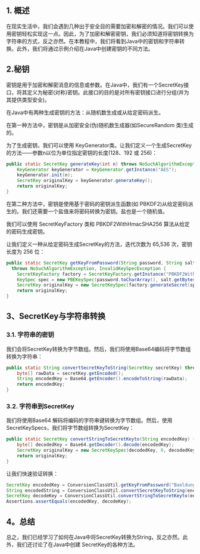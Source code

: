 ## 1. 概述

在现实生活中，我们会遇到几种出于安全目的需要加密和解密的情况。我们可以使用密钥轻松实现这一点。因此，为了加密和解密密钥，我们必须知道将密钥转换为字符串的方式，反之亦然。在本教程中，我们将看到Java中的密钥和字符串转换。此外，我们将通过示例介绍在Java中创建密钥的不同方法。

## 2.秘钥

密钥是用于加密和解密消息的信息或参数。在Java中，我们有一个SecretKey接口，将其定义为秘密(对称)密钥。此接口的目的是对所有密钥接口进行分组(并为其提供类型安全)。

在Java中有两种生成密钥的方法：从随机数生成或从给定密码派生。

在第一种方法中，密钥是从加密安全(伪)随机数生成器(如SecureRandom 类)生成的。

为了生成密钥，我们可以使用 KeyGenerator类。让我们定义一个生成SecretKey的方法——参数n以位为单位指定密钥的长度(128、192 或 256)：

```java
public static SecretKey generateKey(int n) throws NoSuchAlgorithmException {
    KeyGenerator keyGenerator = KeyGenerator.getInstance("AES");
    keyGenerator.init(n);
    SecretKey originalKey = keyGenerator.generateKey();
    return originalKey;
}
```

在第二种方法中，密钥是使用基于密码的密钥派生函数(如 PBKDF2)从给定密码派生的。我们还需要一个盐值来将密码转换为密钥。盐也是一个随机值。

我们可以使用 SecretKeyFactory 类和 PBKDF2WithHmacSHA256 算法从给定的密码生成密钥。

让我们定义一种从给定密码生成SecretKey的方法，迭代次数为 65,536 次，密钥长度为 256 位：

```java
public static SecretKey getKeyFromPassword(String password, String salt)
  throws NoSuchAlgorithmException, InvalidKeySpecException {
    SecretKeyFactory factory = SecretKeyFactory.getInstance("PBKDF2WithHmacSHA256");
    KeySpec spec = new PBEKeySpec(password.toCharArray(), salt.getBytes(), 65536, 256);
    SecretKey originalKey = new SecretKeySpec(factory.generateSecret(spec).getEncoded(), "AES");
    return originalKey;
}
```

## 3、SecretKey与字符串转换

### 3.1. 字符串的密钥

我们会将SecretKey转换为字节数组。然后，我们将使用Base64编码将字节数组转换为字符串：

```java
public static String convertSecretKeyToString(SecretKey secretKey) throws NoSuchAlgorithmException {
    byte[] rawData = secretKey.getEncoded();
    String encodedKey = Base64.getEncoder().encodeToString(rawData);
    return encodedKey;
}
```

### 3.2. 字符串到SecretKey

我们将使用Base64 解码将编码的字符串键转换为字节数组。然后，使用SecretKeySpecs，我们将字节数组转换为SecretKey：

```java
public static SecretKey convertStringToSecretKeyto(String encodedKey) {
    byte[] decodedKey = Base64.getDecoder().decode(encodedKey);
    SecretKey originalKey = new SecretKeySpec(decodedKey, 0, decodedKey.length, "AES");
    return originalKey;
}
```

让我们快速验证转换：

```java
SecretKey encodedKey = ConversionClassUtil.getKeyFromPassword("Baeldung@2021", "@$#baelDunG@#^$");
String encodedString = ConversionClassUtil.convertSecretKeyToString(encodedKey);
SecretKey decodeKey = ConversionClassUtil.convertStringToSecretKeyto(encodedString);
Assertions.assertEquals(encodedKey, decodeKey);
```

## 4。总结

总之，我们已经学习了如何在Java中将SecretKey转换为String，反之亦然。此外，我们还讨论了在Java中创建 SecretKey的各种方法。